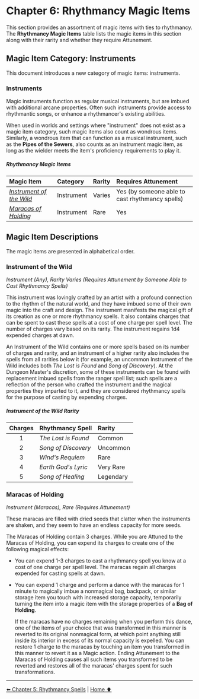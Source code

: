 # Chapter 6: Rhythmancy Magic Items

This section provides an assortment of magic items with ties to rhythmancy. The **Rhythmancy Magic Items** table lists the magic items in this section along with their rarity and whether they require Attunement.

## Magic Item Category: Instruments

This document introduces a new category of magic items: instruments.

### Instruments

Magic instruments function as regular musical instruments, but are imbued with additional arcane properties. Often such instruments provide access to rhythmantic songs, or enhance a rhythmancer's existing abilities.

When used in worlds and settings where "instrument" does not exist as a magic item category, such magic items also count as wondrous items. Similarly, a wondrous item that can function as a musical instrument, such as the **Pipes of the Sewers**, also counts as an instrument magic item, as long as the wielder meets the item's proficiency requirements to play it.

##### Rhythmancy Magic Items

| Magic Item | Category | Rarity | Requires Attunement |
|:-----------|:---------|:-------|:--------------------|
| _[Instrument of the Wild](#instrument-of-the-wild)_ | Instrument | Varies | Yes (by someone able to cast rhythmancy spells) |
| _[Maracas of Holding](#maracas-of-holding)_ | Instrument | Rare | Yes |

## Magic Item Descriptions

The magic items are presented in alphabetical order.

### Instrument of the Wild

_Instrument (Any), Rarity Varies (Requires Attunement by Someone Able to Cast Rhythmancy Spells)_

This instrument was lovingly crafted by an artist with a profound connection to the rhythm of the natural world, and they have imbued some of their own magic into the craft and design. The instrument manifests the magical gift of its creation as one or more rhythmancy spells. It also contains charges that can be spent to cast these spells at a cost of one charge per spell level. The number of charges vary based on its rarity. The instrument regains 1d4 expended charges at dawn.

An Instrument of the Wild contains one or more spells based on its number of charges and rarity, and an instrument of a higher rarity also includes the spells from all rarities below it (for example, an uncommon Instrument of the Wild includes both _The Lost is Found_ and _Song of Discovery_). At the Dungeon Master's discretion, some of these instruments can be found with replacement imbued spells from the ranger spell list; such spells are a reflection of the person who crafted the instrument and the magical properties they imparted to it, and they are considered rhythmancy spells for the purpose of casting by expending charges.

##### Instrument of the Wild Rarity

| Charges | Rhythmancy Spell    | Rarity    |
|:-------:|:--------------------|:----------|
| 1       | _The Lost is Found_ | Common    |
| 2       | _Song of Discovery_ | Uncommon  |
| 3       | _Wind's Requiem_    | Rare      |
| 4       | _Earth God's Lyric_ | Very Rare |
| 5       | _Song of Healing_   | Legendary |

### Maracas of Holding

_Instrument (Maracas), Rare (Requires Attunement)_

These maracas are filled with dried seeds that clatter when the instruments are shaken, and they seem to have an endless capacity for more seeds.

The Maracas of Holding contain 3 charges. While you are Attuned to the Maracas of Holding, you can expend its charges to create one of the following magical effects:

- You can expend 1-3 charges to cast a rhythmancy spell you know at a cost of one charge per spell level. The maracas regain all charges expended for casting spells at dawn.
- You can expend 1 charge and perform a dance with the maracas for 1 minute to magically imbue a nonmagical bag, backpack, or similar storage item you touch with increased storage capacity, temporarily turning the item into a magic item with the storage properties of a **Bag of Holding**.

  If the maracas have no charges remaining when you perform this dance, one of the items of your choice that was transformed in this manner is reverted to its original nonmagical form, at which point anything still inside its interior in excess of its normal capacity is expelled. You can restore 1 charge to the maracas by touching an item you transformed in this manner to revert it as a Magic action. Ending Attunement to the Maracas of Holding causes all such items you transformed to be reverted and restores all of the maracas' charges spent for such transformations.

---

[⬅️ Chapter 5: Rhythmancy Spells](ch-5-rhythmancy-spells.md) | [Home ⬆️](index.md)
